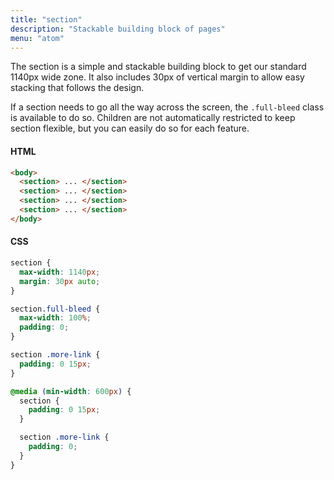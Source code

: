 ```yaml
---
title: "section"
description: "Stackable building block of pages"
menu: "atom"
---
```


The section is a simple and stackable building block to get our standard 1140px wide zone. It also includes 30px of vertical margin to allow easy stacking that follows the design.

If a section needs to go all the way across the screen, the `.full-bleed` class is available to do so. Children are not automatically restricted to keep section flexible, but you can easily do so for each feature.

#### HTML
```html
<body>
  <section> ... </section>
  <section> ... </section>
  <section> ... </section>
  <section> ... </section>
</body>
```

#### CSS
```css
section {
  max-width: 1140px;
  margin: 30px auto;
}

section.full-bleed {
  max-width: 100%;
  padding: 0;
}

section .more-link {
  padding: 0 15px;
}

@media (min-width: 600px) {
  section {
    padding: 0 15px;
  }

  section .more-link {
    padding: 0;
  }
}
```
